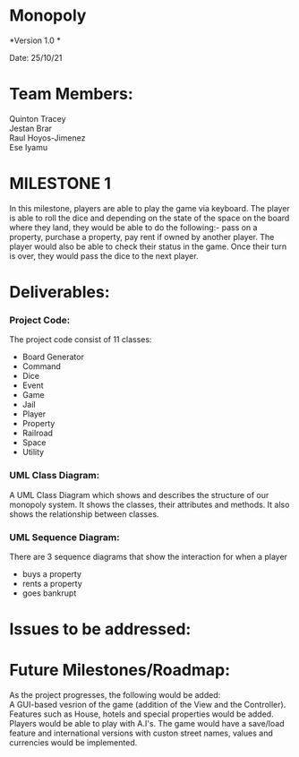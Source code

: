 # Monopoly

*Version 1.0 *

Date: 25/10/21

# Team Members:
Quinton Tracey  
Jestan Brar  
Raul Hoyos-Jimenez  
Ese Iyamu

# MILESTONE 1
In this milestone, players are able to play the game via keyboard. The player is able to roll the dice and depending on the state of the space on the board where they land, they would be able to do the following:- pass on a property, purchase a property, pay rent if owned by another player. The player would also be able to check their status in the game. Once their turn is over, they would pass the dice to the next player.

# Deliverables:
### Project Code:  
  The project code consist of 11 classes:
  - Board Generator 
  - Command
  - Dice
  - Event
  - Game
  - Jail
  - Player
  - Property
  - Railroad
  - Space
  - Utility  

### UML Class Diagram:  
A UML Class Diagram which shows and describes the structure of our monopoly system. It shows the classes, their attributes and methods. It also shows the relationship between classes.

### UML Sequence Diagram:
There are 3 sequence diagrams that show the interaction for when a player 
  - buys a property 
  - rents a property 
  - goes bankrupt

# Issues to be addressed:


# Future Milestones/Roadmap:
As the project progresses, the following would be added:    
A GUI-based vesrion of the game (addition of the View and the Controller).     
Features such as House, hotels and special properties would be added.   
Players would be able to play with A.I's. 
The game would have a save/load feature and international versions with custon street names, values and currencies would be implemented. 


